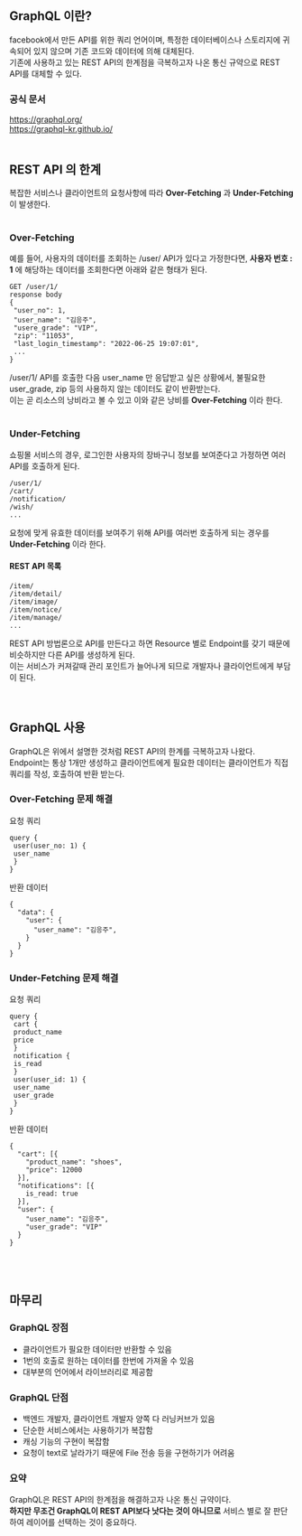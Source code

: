 ## GraphQL 이란?
facebook에서 만든 API를 위한 쿼리 언어이며, 특정한 데이터베이스나 스토리지에 귀속되어 있지 않으며 기존 코드와 데이터에 의해 대체된다.    
기존에 사용하고 있는 REST API의 한계점을 극복하고자 나온 통신 규약으로 REST API를 대체할 수 있다.  
### 공식 문서  
https://graphql.org/  
https://graphql-kr.github.io/
<br><br>
## REST API 의 한계
복잡한 서비스나 클라이언트의 요청사항에 따라 __Over-Fetching__ 과 __Under-Fetching__ 이 발생한다.  
<br>  
### Over-Fetching
예를 들어, 사용자의 데이터를 조회하는 /user/ API가 있다고 가정한다면, __사용자 번호 : 1__ 에 해당하는 데이터를 조회한다면 아래와 같은 형태가 된다.  
```
GET /user/1/
response body 
{
 "user_no": 1,
 "user_name": "김응주",
 "usere_grade": "VIP",
 "zip": "11053",
 "last_login_timestamp": "2022-06-25 19:07:01",
 ...
}
```
/user/1/ API를 호출한 다음 user_name 만 응답받고 싶은 상황에서, 불필요한 user_grade, zip 등의 사용하지 않는 데이터도 같이 반환받는다.  
이는 곧 리소스의 낭비라고 볼 수 있고 이와 같은 낭비를 __Over-Fetching__ 이라 한다.  
<br>
### Under-Fetching  
쇼핑몰 서비스의 경우, 로그인한 사용자의 장바구니 정보를 보여준다고 가정하면 여러 API를 호출하게 된다.
```
/user/1/
/cart/
/notification/
/wish/
...
```
요청에 맞게 유효한 데이터를 보여주기 위해 API를 여러번 호출하게 되는 경우를 __Under-Fetching__ 이라 한다.  
#### REST API 목록  
```
/item/
/item/detail/
/item/image/
/item/notice/
/item/manage/
...
```  
REST API 방법론으로 API를 만든다고 하면 Resource 별로 Endpoint를 갖기 때문에 비슷하지만 다른 API를 생성하게 된다.  
이는 서비스가 커져갈때 관리 포인트가 늘어나게 되므로 개발자나 클라이언트에게 부담이 된다.  
<br><br>
## GraphQL 사용
GraphQL은 위에서 설명한 것처럼 REST API의 한계를 극복하고자 나왔다.  
Endpoint는 통상 1개만 생성하고 클라이언트에게 필요한 데이터는 클라이언트가 직접 쿼리를 작성, 호출하여 반환 받는다.  
### Over-Fetching 문제 해결  
요청 쿼리
```
query {  
 user(user_no: 1) {  
 user_name  
 }  
}  
```
반환 데이터  
```
{  
  "data": {  
    "user": {  
      "user_name": "김응주",  
    }  
  }  
}  
```
### Under-Fetching 문제 해결  
요청 쿼리  
```
query {
 cart {
 product_name
 price
 }
 notification {
 is_read
 }
 user(user_id: 1) {
 user_name
 user_grade
 }
}  
```
반환 데이터  
```
{
  "cart": [{
    "product_name": "shoes",
    "price": 12000
  }],
  "notifications": [{
    is_read: true
  }],
  "user": {
    "user_name": "김응주",
    "user_grade": "VIP"
  }
}
```  
<br><br>
## 마무리  
### GraphQL 장점  
- 클라이언트가 필요한 데이터만 반환할 수 있음  
- 1번의 호출로 원하는 데이터를 한번에 가져올 수 있음  
- 대부분의 언어에서 라이브러리로 제공함  
### GraphQL 단점  
- 백엔드 개발자, 클라이언트 개발자 양쪽 다 러닝커브가 있음  
- 단순한 서비스에서는 사용하기가 복잡함  
- 캐싱 기능의 구현이 복잡함  
- 요청이 text로 날라가기 때문에 File 전송 등을 구현하기가 어려움  
### 요약  
GraphQL은 REST API의 한계점을 해결하고자 나온 통신 규약이다.       
__하지만 무조건 GraphQL이 REST API보다 낫다는 것이 아니므로__ 서비스 별로 잘 판단하여 레이어를 선택하는 것이 중요하다.  
<br><br><br><br>    
